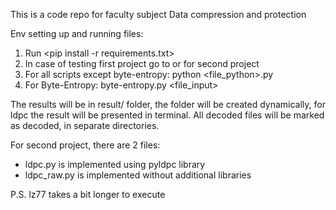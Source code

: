 This is a code repo for faculty subject Data compression and protection

Env setting up and running files:

1. Run <pip install -r requirements.txt>
2. In case of testing first project go to <projekat1/> or for second project <projekat2/>
3. For all scripts except byte-entropy: python <file_python>.py
4. For Byte-Entropy: byte-entropy.py <file_input>


The results will be in result/ folder, the folder will be created dynamically, for ldpc the result will be presented in terminal.
All decoded files will be marked as decoded, in separate directories.

For second project, there are 2 files:
* ldpc.py is implemented using pyldpc library
* ldpc_raw.py is implemented without additional libraries

P.S.
lz77 takes a bit longer to execute

